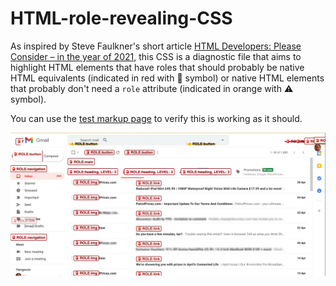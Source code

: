 # HTML-role-revealing-CSS

As inspired by Steve Faulkner's short article [HTML Developers: Please Consider – in the year of 2021](https://html5accessibility.com/stuff/2021/05/01/html-developers-please-consider-in-the-year-of-2021/), this CSS is a diagnostic file that aims to highlight HTML elements that have roles that should probably be native HTML equivalents (indicated in red with 🚨 symbol) or native HTML elements that probably don't need a `role` attribute (indicated in orange with ⚠️ symbol).

You can use the [test markup page](test-markup.html) to verify this is working as it should.

![Gmail interface with nonsemantic elements that have role attributes](gmail-1-css-diagnostics.png)
